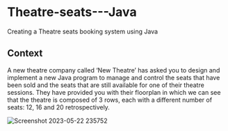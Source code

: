 # Theatre-seats---Java
Creating a Theatre seats booking system using Java

## **Context**

A new theatre company called ‘New Theatre’ has asked you to design and implement a new
Java program to manage and control the seats that have been sold and the seats that are still
available for one of their theatre sessions. They have provided you with their floorplan in which
we can see that the theatre is composed of 3 rows, each with a different number of seats: 12,
16 and 20 retrospectively. 

![Screenshot 2023-05-22 235752](https://github.com/PriyankaChandrakanthan/Theatre-seats---Java/assets/101015412/c18ad551-817d-471c-9c09-0284144039ff)
